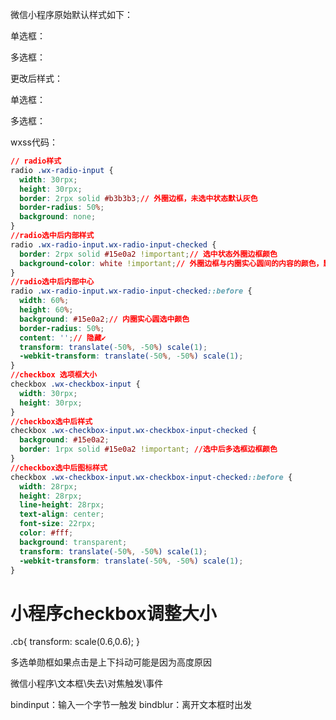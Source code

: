 微信小程序原始默认样式如下：

单选框：



多选框：



更改后样式：

单选框：



多选框：

 

wxss代码：



```css
// radio样式
radio .wx-radio-input {
  width: 30rpx;
  height: 30rpx;
  border: 2rpx solid #b3b3b3;// 外圈边框，未选中状态默认灰色
  border-radius: 50%;
  background: none;
}
//radio选中后内部样式
radio .wx-radio-input.wx-radio-input-checked {
  border: 2rpx solid #15e0a2 !important;// 选中状态外圈边框颜色
  background-color: white !important;// 外圈边框与内圈实心圆间的内容的颜色，默认上边的绿色
}
//radio选中后内部中心
radio .wx-radio-input.wx-radio-input-checked::before {
  width: 60%;
  height: 60%;
  background: #15e0a2;// 内圈实心圆选中颜色
  border-radius: 50%;
  content: '';// 隐藏✔️
  transform: translate(-50%, -50%) scale(1);
  -webkit-transform: translate(-50%, -50%) scale(1);
}
//checkbox 选项框大小  
checkbox .wx-checkbox-input {
  width: 30rpx;
  height: 30rpx;
}
//checkbox选中后样式  
checkbox .wx-checkbox-input.wx-checkbox-input-checked {
  background: #15e0a2;
  border: 1rpx solid #15e0a2 !important; //选中后多选框边框颜色
}
//checkbox选中后图标样式  
checkbox .wx-checkbox-input.wx-checkbox-input-checked::before {
  width: 28rpx;
  height: 28rpx;
  line-height: 28rpx;
  text-align: center;
  font-size: 22rpx;
  color: #fff;
  background: transparent;
  transform: translate(-50%, -50%) scale(1);
  -webkit-transform: translate(-50%, -50%) scale(1);
}
```

# 小程序checkbox调整大小

.cb{  transform: scale(0.6,0.6); }



多选单勋框如果点击是上下抖动可能是因为高度原因



微信小程序\文本框\失去\对焦触发\事件

bindinput：输入一个字节一触发
bindblur：离开文本框时出发
